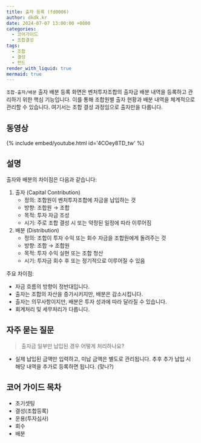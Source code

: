 ```yaml
---
title: 출자 등록 (fd0006)
author: dkdk.kr
date: 2024-07-07 13:00:00 +0800
categories:
  - 코어가이드
  - 조합결성
tags:
  - 조합
  - 결성
  - 펀드
render_with_liquid: true
mermaid: true
---
```

`조합-출자/배분` 출자 배분 등록 화면은 벤처투자조합의 출자금 배분 내역을 등록하고 관리하기 위한 핵심 기능입니다. 이를 통해 조합원별 출자 현황과 배분 내역을 체계적으로 관리할 수 있습니다. 여기서는 조합 결성 과정임으로 출자만을 다룹니다.

## 동영상

{% include embed/youtube.html id='4COey8TD_tw' %}

## 설명

출자와 배분의 차이점은 다음과 같습니다:

1. 출자 (Capital Contribution)
    - 정의: 조합원이 벤처투자조합에 자금을 납입하는 것
    - 방향: 조합원 → 조합
    - 목적: 투자 자금 조성
    - 시기: 주로 조합 결성 시 또는 약정된 일정에 따라 이루어짐
2. 배분 (Distribution)
    - 정의: 조합이 투자 수익 또는 회수 자금을 조합원에게 돌려주는 것
    - 방향: 조합 → 조합원
    - 목적: 투자 수익 실현 또는 조합 청산
    - 시기: 투자금 회수 후 또는 정기적으로 이루어질 수 있음

주요 차이점:

- 자금 흐름의 방향이 정반대입니다.
- 출자는 조합의 자산을 증가시키지만, 배분은 감소시킵니다.
- 출자는 의무사항이지만, 배분은 투자 성과에 따라 달라질 수 있습니다.
- 회계처리 및 세무처리가 다릅니다.


## 자주 묻는 질문

> 출자금 일부만 납입된 경우 어떻게 처리하나요?

- 실제 납입된 금액만 입력하고, 미납 금액은 별도로 관리됩니다. 추후 추가 납입 시 해당 내역을 추가로 등록하면 됩니다. (맞나?)


## 코어 가이드 목차

- 초기셋팅
- 결성(조합등록)
- 운용(투자심사)
- 회수
- 배분
